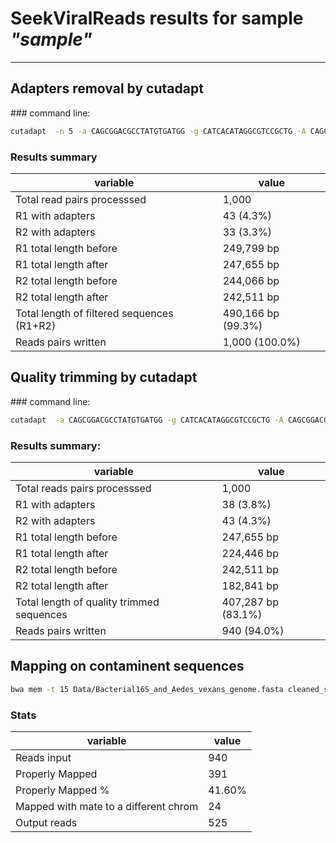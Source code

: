  
# SeekViralReads results for sample **_"sample"_** 

---

## Adapters removal by cutadapt 

### command line:

```bash 
cutadapt  -n 5 -a CAGCGGACGCCTATGTGATGG -g CATCACATAGGCGTCCGCTG -A CAGCGGACGCCTATGTGATGG -G CATCACATAGGCGTCCGCTG -O 15 -o no_adaptor_sample_R1.fastq -p no_adaptor_sample_R2.fastq Data/sample_R1.fastq Data/sample_R2.fastq
```
### Results summary

| variable | value |
| --- | --- |
| Total read pairs processsed | 1,000 | 
| R1 with adapters |43 (4.3%)| 
| R2 with adapters | 33 (3.3%) | 
| R1 total length before | 249,799 bp | 
| R1 total length after | 247,655 bp | 
| R2 total length before | 244,066 bp  | 
| R2 total length after | 242,511 bp |
| Total length of filtered sequences (R1+R2) | 490,166 bp (99.3%) |
| Reads pairs written | 1,000 (100.0%) | 

## Quality trimming by cutadapt 

### command line:

```bash 
cutadapt  -a CAGCGGACGCCTATGTGATGG -g CATCACATAGGCGTCCGCTG -A CAGCGGACGCCTATGTGATGG -G CATCACATAGGCGTCCGCTG -m 40 -q 30,30 -o cleaned_sample_R1.fastq -p cleaned_sample_R2.fastq no_adaptor_sample_R1.fastq no_adaptor_sample_R2.fastq
```

### Results summary:

| variable | value |
| --- | --- |
| Total reads pairs processsed | 1,000 |
| R1 with adapters | 38 (3.8%) |
| R2 with adapters | 43 (4.3%) |
| R1 total length before | 247,655 bp |
| R1 total length after | 224,446 bp |
| R2 total length before | 242,511 bp  |
| R2 total length after | 182,841 bp |
| Total length of quality trimmed sequences | 407,287 bp (83.1%) |
| Reads pairs written | 940 (94.0%) |

## Mapping on contaminent sequences

```bash
bwa mem -t 15 Data/Bacterial16S_and_Aedes_vexans_genome.fasta cleaned_sample_R1.fastq cleaned_sample_R2.fastq
```

### Stats

| variable | value |
| --- | --- |
| Reads input   | 940 |
| Properly Mapped | 391  |
| Properly Mapped % | 41.60% |
| Mapped with mate to a different chrom  | 24   |
| Output reads | 525   |
